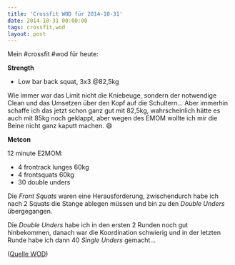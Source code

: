```yaml
---
title: 'Crossfit WOD für 2014-10-31'
date: 2014-10-31 00:00:00 
tags: crossfit,wod
layout: post
---
```

Mein #crossfit #wod für heute:

**Strength**

* Low bar back squat, 3x3 @82,5kg

Wie immer war das Limit nicht die Kniebeuge, sondern der notwendige Clean und das Umsetzen über den Kopf auf die Schultern... Aber immerhin schaffe ich das jetzt schon ganz gut mit 82,5kg, wahrscheinlich hätte es auch mit 85kg noch geklappt, aber wegen des EMOM wollte ich mir die Beine nicht ganz kaputt machen. :smile:

**Metcon**

12 minute E2MOM: 

* 4 frontrack lunges 60kg
* 4 frontsquats 60kg
* 30 double unders

Die *Front Squats* waren eine Herausforderung, zwischendurch habe ich nach 2 Squats die Stange ablegen müssen und bin zu den *Double Unders* übergegangen.

Die *Double Unders* habe ich in den ersten 2 Runden noch gut hinbekommen, danach war die Koordination schwierig und in der letzten Runde habe ich dann 40 *Single Unders* gemacht...

([Quelle WOD][0])

[0]: http://www.crossfithh.de/workouts--news/workout-friday40

